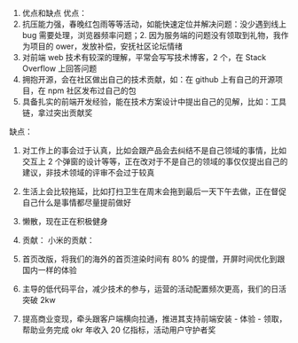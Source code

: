 1. 优点和缺点
优点：
1. 抗压能力强，春晚红包雨等等活动，如能快速定位并解决问题：没少遇到线上 bug 需要处理，浏览器频率问题；2. 因为服务端的问题没有领取到礼物，我作为项目的 ower，发放补偿，安抚社区论坛情绪
2. 对前端 web 技术有较深的理解，平常会写写技术博客，2 个，在 Stack Overflow 上回答问题
3. 拥抱开源，会在社区做出自己的技术贡献，如：在 github 上有自己的开源项目，在 npm 社区发布过自己的包
4. 具备扎实的前端开发经验，能在技术方案设计中提出自己的见解，比如：工具链，拿过突出贡献奖

缺点：
1. 对工作上的事会过于认真，比如会跟产品会去纠结不是自己领域的事情，比如交互上 2 个弹窗的设计等等，正在改对于不是自己的领域的事仅仅提出自己的建议，非技术领域的评审不会过于较真
2. 生活上会比较拖延，比如打扫卫生在周末会拖到最后一天下午去做，正在督促自己什么是事情都尽量提前做好
3. 懒散，现在正在积极健身


2. 贡献：
小米的贡献：
1. 首页改版，将我们的海外的首页渲染时间有 80% 的提僧，开屏时间优化到跟国内一样的体验
2. 主导的低代码平台，减少技术的参与，运营的活动配置频次更高，我们的日活突破 2kw
3. 提高商业变现，牵头跟客户端横向拉通，推进其支持前端安装 - 体验 - 领取，帮助业务完成 okr 年收入 20 亿指标，活动用户守护者奖
